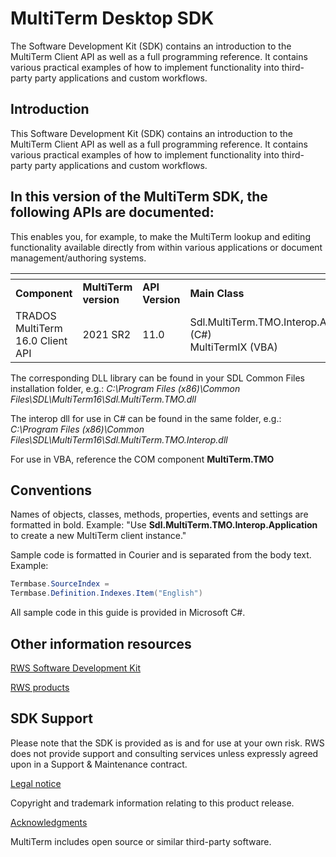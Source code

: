 # MultiTerm Desktop SDK #
The Software Development Kit (SDK) contains an introduction to the MultiTerm Client API as well as a full programming reference. It contains various practical examples of how to implement functionality into third-party party applications and custom workflows. 

## Introduction

This Software Development Kit (SDK) contains an introduction to the MultiTerm Client API as well as a full programming reference. It contains various practical examples of how to implement functionality into third-party party applications and custom workflows.

## In this version of the MultiTerm SDK, the following APIs are documented:
This enables you, for example, to make the MultiTerm lookup and editing functionality available directly from within various applications or document management/authoring systems.

| <!----> | <!----> | <!----> | <!----> |
| --- | --- | --- | --- |
| **Component** | **MultiTerm version** | **API Version** | **Main Class** |
| TRADOS MultiTerm 16.0 Client API | 2021 SR2 | 11.0 | Sdl.MultiTerm.TMO.Interop.Application (C#)<br> MultiTermIX (VBA) |


The corresponding DLL library can be found in your SDL Common Files installation folder, e.g.: *C:\Program Files (x86)\Common Files\SDL\MultiTerm16\Sdl.MultiTerm.TMO.dll*

The interop dll for use in C# can be found in the same folder, e.g.: *C:\Program Files (x86)\Common Files\SDL\MultiTerm16\Sdl.MultiTerm.TMO.Interop.dll*

For use in VBA, reference the COM component **MultiTerm.TMO**

## Conventions

Names of objects, classes, methods, properties, events and settings are formatted in bold. Example: "Use **Sdl.MultiTerm.TMO.Interop.Application** to create a new MultiTerm client instance."

Sample code is formatted in Courier and is separated from the body text. Example:

```cs
Termbase.SourceIndex =
Termbase.Definition.Indexes.Item("English")
```
All sample code in this guide is provided in Microsoft C#.

## Other information resources

[RWS Software Development Kit](https://developers.rws.com/)

[RWS products](https://www.rws.com/contact/product-enquiry/)


## SDK Support

Please note that the SDK is provided as is and for use at your own risk. RWS does not provide support and consulting services unless expressly agreed upon in a Support & Maintenance contract.

[Legal notice](LegalNotice.md)

Copyright and trademark information relating to this product release.

[Acknowledgments](Acknowledgements.md)

MultiTerm includes open source or similar third-party software.
